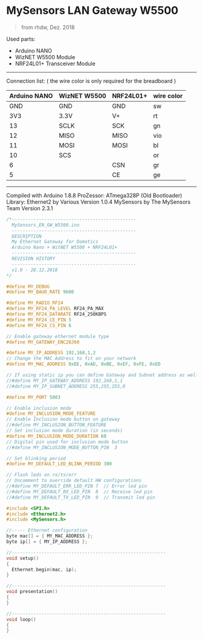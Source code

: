 # MySensors LAN Gateway W5500
> from rhdw, Dez. 2018

Used parts:
* Arduino NANO
* WizNET W5500 Module
* NRF24L01+ Transceiver Module
***

Connection list:
( the wire color is only required for the breadboard )

| Arduino NANO | WizNET W5500 | NRF24L01+ | wire color |
| ----- | ----- | ----- | ----- |
| GND | GND | GND | sw |
| 3V3 | 3.3V | V+ | rt |
| 13 | SCLK | SCK | gn |
| 12 | MISO | MISO | vio | bl | or |
| 11 | MOSI | MOSI | bl | or |
| 10 | SCS |  | or |
| 6 |  | CSN | gr |
| 5 |  | CE | ge 
***

Compiled with Arduino 1.8.8
ProZessor: ATmega328P (Old Bootloader)
Library:
Ethernet2 by Various Version 1.0.4
MySensors by The MySensors Team Version 2.3.1

```ino
/*----------------------------------------------
  MySensors_EN_GW_W5500.ino
  ----------------------------------------------
  DESCRIPTION
  My Ethernet Gateway for Domoticz
  Arduino Nano + WitNET W5500 + NRF24L01+
  ----------------------------------------------
  REVISION HISTORY
  ----------------------------------------------
  v1.0 - 28.12.2018
*/

#define MY_DEBUG
#define MY_BAUD_RATE 9600

#define MY_RADIO_RF24
#define MY_RF24_PA_LEVEL RF24_PA_MAX
#define MY_RF24_DATARATE RF24_250KBPS
#define MY_RF24_CE_PIN 5
#define MY_RF24_CS_PIN 6

// Enable gateway ethernet module type
#define MY_GATEWAY_ENC28J60

#define MY_IP_ADDRESS 192,168,1,2
// Change the MAC Address to fit on your network
#define MY_MAC_ADDRESS 0xDE, 0xAD, 0xBE, 0xEF, 0xFE, 0xED

// If using static ip you can define Gateway and Subnet address as well
//#define MY_IP_GATEWAY_ADDRESS 192,168,1,1
//#define MY_IP_SUBNET_ADDRESS 255,255,255,0

#define MY_PORT 5003

// Enable inclusion mode
#define MY_INCLUSION_MODE_FEATURE
// Enable Inclusion mode button on gateway
//#define MY_INCLUSION_BUTTON_FEATURE
// Set inclusion mode duration (in seconds)
#define MY_INCLUSION_MODE_DURATION 60
// Digital pin used for inclusion mode button
//#define MY_INCLUSION_MODE_BUTTON_PIN  3

// Set blinking period
#define MY_DEFAULT_LED_BLINK_PERIOD 300

// Flash leds on rx/tx/err
// Uncomment to override default HW configurations
//#define MY_DEFAULT_ERR_LED_PIN 7  // Error led pin
//#define MY_DEFAULT_RX_LED_PIN  8  // Receive led pin
//#define MY_DEFAULT_TX_LED_PIN  9  // Transmit led pin

#include <SPI.h>
#include <Ethernet2.h>
#include <MySensors.h>

//----- Ethernet configuration
byte mac[] = { MY_MAC_ADDRESS };
byte ip[] = { MY_IP_ADDRESS };

//---------------------------------------------------------
void setup()
{
  Ethernet.begin(mac, ip);
}

//---------------------------------------------------------
void presentation()
{
}

//---------------------------------------------------------
void loop()
{
}
```

